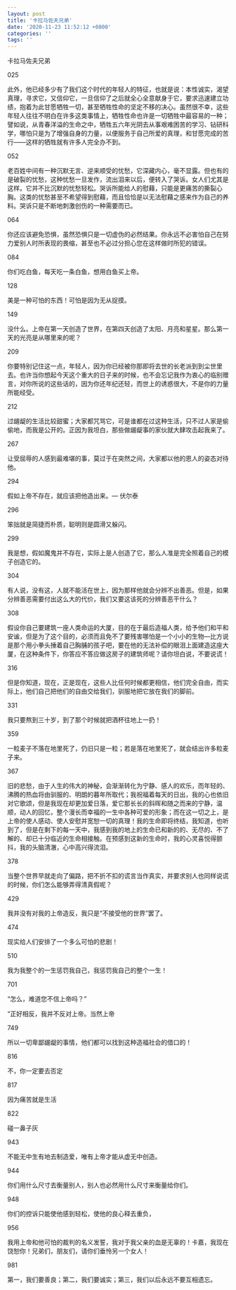 ```yaml
---
layout: post
title: '卡拉马佐夫兄弟'
date: '2020-11-23 11:52:12 +0800'
categories: ''
tags: ''
---
```


卡拉马佐夫兄弟

025

此外，他已经多少有了我们这个时代的年轻人的特征，也就是说：本性诚实，渴望真理，寻求它，又信仰它，一旦信仰了之后就全心全意献身于它，要求迅速建立功绩，抱着为此甘愿牺牲一切，甚至牺牲性命的坚定不移的决心。虽然很不幸，这些年轻人往往不明白在许多这类事情上，牺牲性命也许是一切牺牲中最容易的一种；譬如说，从青春洋溢的生命之中，牺牲五六年光阴去从事艰难困苦的学习、钻研科学，哪怕只是为了增强自身的力量，以便服务于自己所爱的真理，和甘愿完成的苦行——这样的牺牲就有许多人完全办不到。

052

老百姓中间有一种沉默无言、逆来顺受的忧愁，它深藏内心，毫不显露。但也有的是破裂的忧愁，这种忧愁一旦发作，流出泪来以后，便转入了哭诉。女人们尤其是这样。它并不比沉默的忧愁轻松。哭诉所能给人的慰藉，只能是更痛苦的撕裂心胸。这类的忧愁甚至不希望得到慰藉，而且恰恰是以无法慰藉之感来作为自己的养料。哭诉只是不断地刺激创伤的一种需要而已。

064

你还应该避免恐惧，虽然恐惧只是一切虚伪的必然结果。你永远不必害怕自己在努力爱别人时所表现的畏缩，甚至也不必过分担心您在这样做时所犯的错误。

084

你们吃白鱼，每天吃一条白鱼，想用白鱼买上帝。

128

美是一种可怕的东西！可怕是因为无从捉摸。

149

没什么。上帝在第一天创造了世界，在第四天创造了太阳、月亮和星星。那么第一天的光亮是从哪里来的呢？

209

你要特别记住这一点，年轻人，因为你已经被你那即将去世的长老派到到尘世里去。也许当你想起今天这个重大的日子来的时候，也不会忘记我作为衷心的临别赠言，对你所说的这些话的，因为你还年纪还轻，而世上的诱惑很大，不是你的力量所能经受。

212

过龌龊的生活比较甜蜜；大家都咒骂它，可是谁都在过这种生活，只不过人家是偷偷地，而我是公开的。正因为我坦白，那些做龌龊事的家伙就大肆攻击起我来了。

267

让受屈辱的人感到最难堪的事，莫过于在突然之间，大家都以他的恩人的姿态对待他。

294

假如上帝不存在，就应该把他造出来。— 伏尔泰

296

笨拙就是简捷而朴质，聪明则是圆滑又躲闪。

299

我是想，假如魔鬼并不存在，实际上是人创造了它，那么人准是完全照着自己的模子创造它的。

304

有人说，没有这，人就不能活在世上，因为那样他就会分辨不出善恶。但是，如果分辨善恶需要付出这么大的代价，我们又要这该死的分辨善恶干什么？

308

假设你自己要建筑一座人类命运的大厦，目的在于最后造福人类，给予他们和平和安谧，但是为了这个目的，必须而且免不了要残害哪怕是一个小小的生物—比方说是那个用小拳头捶着自己胸脯的孩子吧，要在他的无法补偿的眼泪上面建造这座大厦，在这种条件下，你答应不答应做这房子的建筑师呢？请你坦白说，不要说谎！

316

但是你知道，现在，正是现在，这些人比任何时候都更相信，他们完全自由，而实际上，他们自己把他们的自由交给我们，驯服地把它放在我们的脚前。

331

我只要熬到三十岁，到了那个时候就把酒杯往地上一扔！

359

一粒麦子不落在地里死了，仍旧只是一粒；若是落在地里死了，就会结出许多粒麦子来。

367

旧的悲愁，由于人生的伟大的神秘，会渐渐转化为宁静、感人的欢乐，而年轻的、沸腾的热血将由驯服的、明朗的暮年所取代；我祝福着每天的日出，我的心也依旧对它歌颂，但是我现在却更加爱日落，爱它那长长的斜晖和随之而来的宁静，温顺，动人的回忆，整个漫长而幸福的一生中各种可爱的形象；而在这一切之上，是上帝的使人感动、使人安慰并宽恕一切的真理！我的生命即将终结，我知道，也听到了，但是在剩下的每一天中，我感到我的地上的生命已和新的的、无尽的、不了解的、却已十分临近的生命相接触。在预感到这新的生命时，我的心灵喜悦得颤抖，我的头脑清澈，心中高兴得流泪。

378

当整个世界早就走向了偏路，把不折不扣的谎言当作真实，并要求别人也同样说谎的时候，你们怎么能够弄得清真假呢？

429

我并没有对我的上帝造反，我只是“不接受他的世界”罢了。

474

现实给人们安排了一个多么可怕的悲剧！

510

我为我整个的一生惩罚我自己，我惩罚我自己的整个一生！

701

“怎么，难道您不信上帝吗？”

“正好相反，我并不反对上帝。当然上帝

749

所以一切卑鄙龌龊的事情，他们都可以找到这种造福社会的借口的！

816

不，你一定要去否定

817

因为痛苦就是生活

822

碰一鼻子灰

943

不能无中生有地去制造爱，唯有上帝才能从虚无中创造。

944

你们用什么尺寸去衡量别人，别人也必然用什么尺寸来衡量给你们。

948

你们的控诉只能使他感到轻松，使他的良心释去重负，

956

我用上帝和他可怕的裁判的名义发誓，我对于我父亲的血是无辜的！卡嘉，我现在饶恕你！兄弟们，朋友们，请你们垂怜另一个女人！

981

第一，我们要善良；第二，我们要诚实；第三，我们以后永远不要互相遗忘。
